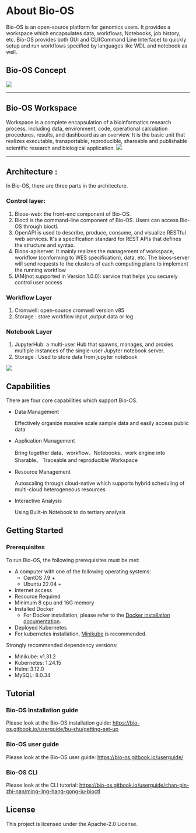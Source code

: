 # About Bio-OS
Bio-OS is an open-source platform for genomics users.  It provides a workspace which encapsulates data, workflows, Notebooks, job history, etc. Bio-OS provides both  GUI and CLI(Command Line Interface) to quickly setup and run  workflows specified by languages like WDL and notebook as well.

## Bio-OS Concept
![](docs/static/bioos.png)

----
## Bio-OS Workspace
Workspace is a complete encapsulation of a bioinformatics research process, including data, environment, code, operational calculation procedures, results, and dashboard as an overview. It is the basic unit that realizes executable, transportable, reproducible, shareable and publishable scientific research and biological application.
![](docs/static/workspace.png)

----
## Architecture :
In Bio-OS, there are three parts in the architecture. 
### Control layer:
1. Bioos-web: the front-end component of Bio-OS.
2. Bioctl is the command-line component of Bio-OS. Users can access Bio-OS through bioctl.
3. OpenAPI is used to describe, produce, consume, and visualize RESTful web services. It's a specification standard for REST APIs that defines the structure and syntax.
4. Bioos-apiserver: It mainly realizes the management of workspace, workflow (conforming to WES specification), data, etc. The bioos-server will send requests to the clusters of each computing plane to implement the running workflow
5. IAM(not supported in Version 1.0.0): service that helps you securely control user access
### Workflow Layer
1. Cromwell: open-source cromwell version v85
2. Storage : store workflow input ,output data or log
### Notebook Layer
1. JupyterHub:  a multi-user Hub that spawns, manages, and proxies multiple instances of the single-user Jupyter notebook server.
2. Storage : Used to store data from jupyter notebook

 ![](docs/static/arch.jpg)

## Capabilities
There are four core capabilities which support Bio-OS.
- Data Management

  Effectively organize massive scale sample data and easily access public data

- Application Management

  Bring together data、workflow、Notebooks、work engine into Sharable、 Traceable and reproducible Workspace

- Resource Management

  Autoscaling through cloud-native which supports hybrid scheduling of multi-cloud heterogeneous resources

- Interactive Analysis

  Using Built-in Notebook to do tertiary analysis

## Getting Started
### Prerequisites
To run Bio-OS, the following prerequisites must be met:
- A computer with one of the following operating systems:
  - CentOS 7.9 +
  - Ubuntu 22.04 +
- Internet access
- Resource Required
- Minimum 8 cpu and 16G memory
- Installed Docker
  - For Docker installation, please refer to the [Docker installation documentation](https://docs.docker.com/engine/install/centos/).
- Deployed Kubernetes
 - For kubernetes installation, [Minikube](https://minikube.sigs.k8s.io/docs/start/) is recommended.

Strongly recommended dependency versions:
- Minikube: v1.31.2
- Kubernetes: 1.24.15
- Helm: 3.12.0
- MySQL: 8.0.34

## Tutorial
### Bio-OS Installation guide
Please look at the Bio-OS installation guide: https://bio-os.gitbook.io/userguide/bu-shu/getting-set-up

### Bio-OS user guide
Please look at the Bio-OS user guide: https://bio-os.gitbook.io/userguide/

### Bio-OS CLI
Please look at the CLI tutorial: https://bio-os.gitbook.io/userguide/chan-pin-zhi-nan/ming-ling-hang-gong-ju-bioctl

## License
This project is licensed under the Apache-2.0 License.
